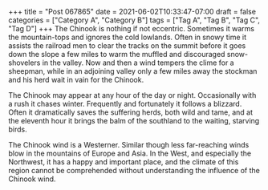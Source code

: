 +++
title = "Post 067865"
date = 2021-06-02T10:33:47-07:00
draft = false
categories = ["Category A", "Category B"]
tags = ["Tag A", "Tag B", "Tag C", "Tag D"]
+++
The Chinook is nothing if not eccentric. Sometimes it warms the mountain-tops and ignores the cold lowlands. Often in snowy time it assists the railroad men to clear the tracks on the summit before it goes down the slope a few miles to warm the muffled and discouraged snow-shovelers in the valley. Now and then a wind tempers the clime for a sheepman, while in an adjoining valley only a few miles away the stockman and his herd wait in vain for the Chinook.

The Chinook may appear at any hour of the day or night. Occasionally with a rush it chases winter. Frequently and fortunately it follows a blizzard. Often it dramatically saves the suffering herds, both wild and tame, and at the eleventh hour it brings the balm of the southland to the waiting, starving birds.

The Chinook wind is a Westerner. Similar though less far-reaching winds blow in the mountains of Europe and Asia. In the West, and especially the Northwest, it has a happy and important place, and the climate of this region cannot be comprehended without understanding the influence of the Chinook wind.

